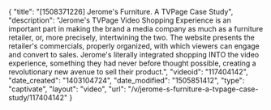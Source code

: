 {
    "title": "[1508371226] Jerome's Furniture. A TVPage Case Study",
    "description": "Jerome's TVPage Video Shopping Experience is an important part in making the brand a media company as much as a furniture retailer, or, more precisely, intertwining the two. The website presents the retailer's commercials, properly organized, with which viewers can engage and convert to sales. Jerome's literally integrated shopping INTO the video experience, something they had never before thought possible, creating a revolutionary new avenue to sell their product.",
    "videoid": "117404142",
    "date_created": "1403104724",
    "date_modified": "1505851412",
    "type": "captivate",
    "layout": "video",
    "url": "\/v\/jerome-s-furniture-a-tvpage-case-study\/117404142"
}